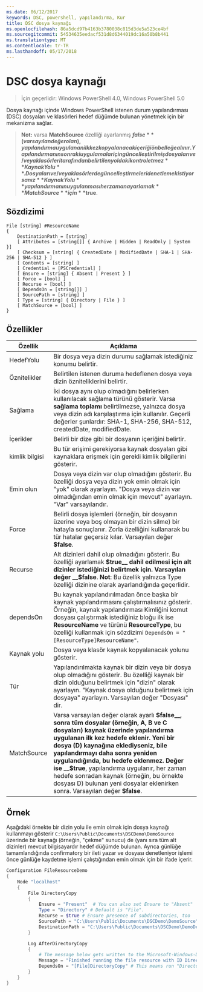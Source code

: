```yaml
---
ms.date: 06/12/2017
keywords: DSC, powershell, yapılandırma, Kur
title: DSC dosya kaynağı
ms.openlocfilehash: 86a5dcd97b4163b3780038c815d3de5a523ce4bf
ms.sourcegitcommit: 54534635eedacf531d8d6344019dc16a50b8b441
ms.translationtype: MT
ms.contentlocale: tr-TR
ms.lasthandoff: 05/17/2018
---
```

# <a name="dsc-file-resource"></a>DSC dosya kaynağı

> İçin geçerlidir: Windows PowerShell 4.0, Windows PowerShell 5.0

Dosya kaynağı içinde Windows PowerShell istenen durum yapılandırması (DSC) dosyaları ve klasörleri hedef düğümde bulunan yönetmek için bir mekanizma sağlar.

>**Not:** varsa **MatchSource** özelliği ayarlanmış **$false** (varsayılan değer olan), yapılandırma uygulanan ilk kez kopyalanacak içeriği önbelleğe alınır.
>Yapılandırmanın sonraki uygulamalar için güncelleştirilmiş dosyaları ve/veya klasörleri tarafından belirtilen yoldaki kontrol etmez **KaynakYolu**. Dosyaları ve/veya klasörlerde güncelleştirmeleri denetlemek istiyorsanız **KaynakYolu** yapılandırmanın uygulanması her zaman ayarlamak **MatchSource** için **$true**.

## <a name="syntax"></a>Sözdizimi
```
File [string] #ResourceName
{
    DestinationPath = [string]
    [ Attributes = [string[]] { Archive | Hidden | ReadOnly | System }]
    [ Checksum = [string] { CreatedDate | ModifiedDate | SHA-1 | SHA-256 | SHA-512 } ]
    [ Contents = [string] ]
    [ Credential = [PSCredential] ]
    [ Ensure = [string] { Absent | Present } ]
    [ Force = [bool] ]
    [ Recurse = [bool] ]
    [ DependsOn = [string[]] ]
    [ SourcePath = [string] ]
    [ Type = [string] { Directory | File } ]
    [ MatchSource = [bool] ]
}
```

## <a name="properties"></a>Özellikler

|  Özellik  |  Açıklama   |
|---|---|
| HedefYolu| Bir dosya veya dizin durumu sağlamak istediğiniz konumu belirtir.|
| Öznitelikler| Belirtilen istenen duruma hedeflenen dosya veya dizin özniteliklerini belirtir.|
| Sağlama| İki dosya aynı olup olmadığını belirlerken kullanılacak sağlama türünü gösterir. Varsa __sağlama toplamı__ belirtilmezse, yalnızca dosya veya dizin adı karşılaştırma için kullanılır. Geçerli değerler şunlardır: SHA-1, SHA-256, SHA-512, createdDate, modifiedDate.|
| İçerikler| Belirli bir dize gibi bir dosyanın içeriğini belirtir.|
| kimlik bilgisi| Bu tür erişimi gerekiyorsa kaynak dosyaları gibi kaynaklara erişmek için gerekli kimlik bilgilerini gösterir.|
| Emin olun| Dosya veya dizin var olup olmadığını gösterir. Bu özelliği dosya veya dizin yok emin olmak için "yok" olarak ayarlayın. "Dosya veya dizin var olmadığından emin olmak için mevcut" ayarlayın. "Var" varsayılandır.|
| Force| Belirli dosya işlemleri (örneğin, bir dosyanın üzerine veya boş olmayan bir dizin silme) bir hatayla sonuçlanır. Zorla özelliğini kullanarak bu tür hatalar geçersiz kılar. Varsayılan değer __$false__.|
| Recurse| Alt dizinleri dahil olup olmadığını gösterir. Bu özelliği ayarlamak __$true__ dahil edilmesi için alt dizinler istediğinizi belirtmek için. Varsayılan değer __$false__. **Not**: Bu özellik yalnızca Type özelliği dizinine olarak ayarlandığında geçerlidir.|
| dependsOn | Bu kaynak yapılandırılmadan önce başka bir kaynak yapılandırmasını çalıştırmalısınız gösterir. Örneğin, kaynak yapılandırması Kimliğini komut dosyası çalıştırmak istediğiniz bloğu ilk ise __ResourceName__ ve türünü __ResourceType__, bu özelliği kullanmak için sözdizimi `DependsOn = "[ResourceType]ResourceName"`.|
| Kaynak yolu| Dosya veya klasör kaynak kopyalanacak yolunu gösterir.|
| Tür| Yapılandırılmakta kaynak bir dizin veya bir dosya olup olmadığını gösterir. Bu özelliği kaynak bir dizin olduğunu belirtmek için "dizin" olarak ayarlayın. "Kaynak dosya olduğunu belirtmek için dosyaya" ayarlayın. Varsayılan değer "Dosyası" dir.|
| MatchSource| Varsa varsayılan değer olarak ayarlı __$false__, sonra tüm dosyalar (örneğin, A, B ve C dosyaları) kaynak üzerinde yapılandırma uygulanan ilk kez hedefe eklenir. Yeni bir dosya (D) kaynağına eklediyseniz, bile yapılandırmayı daha sonra yeniden uygulandığında, bu hedefe eklenmez. Değer ise __$true__, yapılandırma uygulanır, her zaman hedefe sonradan kaynak (örneğin, bu örnekte dosyası D) bulunan yeni dosyalar eklenirken sonra. Varsayılan değer **$false**.|

## <a name="example"></a>Örnek

Aşağıdaki örnekte bir dizin yolu ile emin olmak için dosya kaynağı kullanmayı gösterir `C:\Users\Public\Documents\DSCDemo\DemoSource` üzerinde bir kaynağı (örneğin, "çekme" sunucu) de (yanı sıra tüm alt dizinler) mevcut bilgisayardır hedef düğümde bulunan. Ayrıca günlüğe tamamlandığında confirmatory bir ileti yazar ve dosyası denetleniyor işlemi önce günlüğe kaydetme işlemi çalıştığından emin olmak için bir ifade içerir.

```powershell
Configuration FileResourceDemo
{
    Node "localhost"
    {
        File DirectoryCopy
        {
            Ensure = "Present"  # You can also set Ensure to "Absent"
            Type = "Directory" # Default is "File".
            Recurse = $true # Ensure presence of subdirectories, too
            SourcePath = "C:\Users\Public\Documents\DSCDemo\DemoSource"
            DestinationPath = "C:\Users\Public\Documents\DSCDemo\DemoDestination"
        }

        Log AfterDirectoryCopy
        {
            # The message below gets written to the Microsoft-Windows-Desired State Configuration/Analytic log
            Message = "Finished running the file resource with ID DirectoryCopy"
            DependsOn = "[File]DirectoryCopy" # This means run "DirectoryCopy" first.
        }
    }
}
```